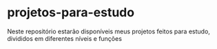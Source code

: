 # projetos-para-estudo
Neste repositório estarão disponíveis meus projetos feitos para estudo, divididos em diferentes níveis e funções

